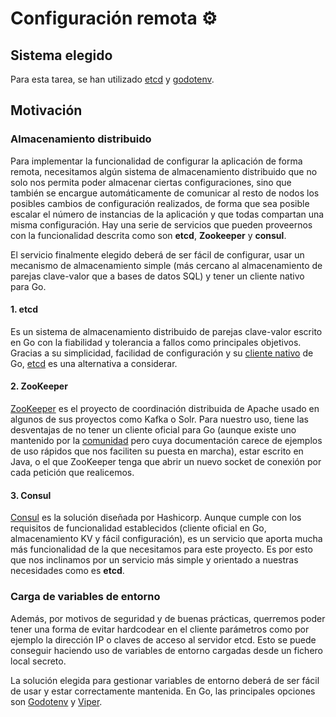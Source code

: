 # Configuración remota :gear:
## Sistema elegido
Para esta tarea, se han utilizado [etcd](https://etcd.io/) y [godotenv](https://github.com/joho/godotenv).
## Motivación
### Almacenamiento distribuido
Para implementar la funcionalidad de configurar la aplicación de forma remota, necesitamos algún sistema de almacenamiento distribuido que no solo nos permita poder almacenar ciertas configuraciones, sino que también se encargue automáticamente de comunicar al resto de nodos los posibles cambios de configuración realizados, de forma que sea posible escalar el número de instancias de la aplicación y que todas compartan una misma configuración. Hay una serie de servicios que pueden proveernos con la funcionalidad descrita como son **etcd**, **Zookeeper** y **consul**.

El servicio finalmente elegido deberá de ser fácil de configurar, usar un mecanismo de almacenamiento simple (más cercano al almacenamiento de parejas clave-valor que a bases de datos SQL) y tener un cliente nativo para Go.
#### 1. etcd
Es un sistema de almacenamiento distribuido de parejas clave-valor escrito en Go con la fiabilidad y tolerancia a fallos como principales objetivos. Gracias a su simplicidad, facilidad de configuración y su [cliente nativo](https://pkg.go.dev/go.etcd.io/etcd/clientv3) de Go, [etcd](https://etcd.io/) es una alternativa a considerar.
#### 2. ZooKeeper
[ZooKeeper](https://zookeeper.apache.org/) es el proyecto de coordinación distribuida de Apache usado en algunos de sus proyectos como Kafka o Solr. Para nuestro uso, tiene las desventajas de no tener un cliente oficial para Go (aunque existe uno mantenido por la [comunidad](https://github.com/go-zookeeper/zk) pero cuya documentación carece de ejemplos de uso rápidos que nos faciliten su puesta en marcha), estar escrito en Java, o el que ZooKeeper tenga que abrir un nuevo socket de conexión por cada petición que realicemos.
#### 3. Consul
[Consul](https://www.consul.io/) es la solución diseñada por Hashicorp. Aunque cumple con los requisitos de funcionalidad establecidos (cliente oficial en Go, almacenamiento KV y fácil configuración), es un servicio que aporta mucha más funcionalidad de la que necesitamos para este proyecto. Es por esto que nos inclinamos por un servicio más simple y orientado a nuestras necesidades como es **etcd**.

### Carga de variables de entorno
Además, por motivos de seguridad y de buenas prácticas, querremos poder tener una forma de evitar hardcodear en el cliente parámetros como por ejemplo la dirección IP o claves de acceso al servidor etcd. Esto se puede conseguir haciendo uso de variables de entorno cargadas desde un fichero local secreto.

La solución elegida para gestionar variables de entorno deberá de ser fácil de usar y estar correctamente mantenida. En Go, las principales opciones son [Godotenv](https://github.com/joho/godotenv) y [Viper](https://github.com/spf13/viper).